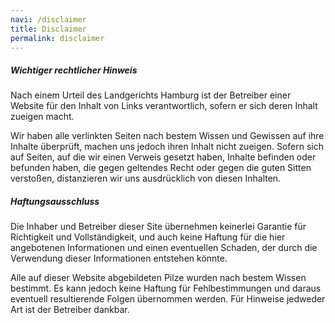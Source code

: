 ```yaml
---
navi: /disclaimer
title: Disclaimer
permalink: disclaimer
---
```

##### Wichtiger rechtlicher Hinweis

Nach einem Urteil des Landgerichts Hamburg ist der Betreiber einer Website für den Inhalt von Links verantwortlich, sofern er sich deren Inhalt zueigen macht.

Wir haben alle verlinkten Seiten nach bestem Wissen und Gewissen auf ihre Inhalte überprüft, machen uns jedoch ihren Inhalt nicht zueigen. Sofern sich auf Seiten, auf die wir einen Verweis gesetzt haben, Inhalte befinden oder befunden haben, die gegen geltendes Recht oder gegen die guten Sitten verstoßen, distanzieren wir uns ausdrücklich von diesen Inhalten.

##### Haftungsausschluss

Die Inhaber und Betreiber dieser Site übernehmen keinerlei Garantie für Richtigkeit und Vollständigkeit, und auch keine Haftung für die hier angebotenen Informationen und einen eventuellen Schaden, der durch die Verwendung dieser Informationen entstehen könnte.

Alle auf dieser Website abgebildeten Pilze wurden nach bestem Wissen bestimmt. Es kann jedoch keine Haftung für Fehlbestimmungen und daraus eventuell resultierende Folgen übernommen werden. Für Hinweise jedweder Art ist der Betreiber dankbar.